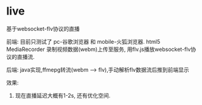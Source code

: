 # live
基于websocket-flv协议的直播

前端:
目前只测试了 pc-谷歌浏览器 和 mobile-火狐浏览器.
html5 MediaRecorder 录制视频数据(webm)上传至服务, 用flv.js播放websocket-flv协议的直播流.

后端:
java实现,ffmepg转流(webm --> flv),手动解析flv数据流后推到前端显示

效果:
1. 现在直播延迟大概有1-2s, 还有优化空间.



